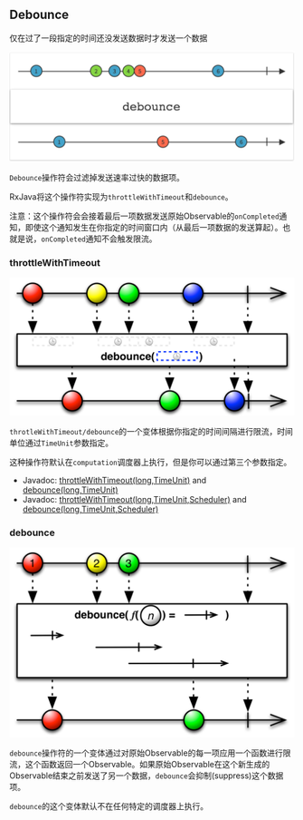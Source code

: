 ## Debounce

仅在过了一段指定的时间还没发送数据时才发送一个数据

![debounce](../images/operators/debounce.c.png)

`Debounce`操作符会过滤掉发送速率过快的数据项。

RxJava将这个操作符实现为`throttleWithTimeout`和`debounce`。

注意：这个操作符会会接着最后一项数据发送原始Observable的`onCompleted`通知，即使这个通知发生在你指定的时间窗口内（从最后一项数据的发送算起）。也就是说，`onCompleted`通知不会触发限流。

### throttleWithTimeout

![debounce](../images/operators/debounce.png)

`throtleWithTimeout/debounce`的一个变体根据你指定的时间间隔进行限流，时间单位通过`TimeUnit`参数指定。

这种操作符默认在`computation`调度器上执行，但是你可以通过第三个参数指定。

* Javadoc: [throttleWithTimeout(long,TimeUnit)](http://reactivex.io/RxJava/javadoc/rx/Observable.html#throttleWithTimeout(long,%20java.util.concurrent.TimeUnit)) and [debounce(long,TimeUnit)](http://reactivex.io/RxJava/javadoc/rx/Observable.html#debounce(long,%20java.util.concurrent.TimeUnit))
* Javadoc: [throttleWithTimeout(long,TimeUnit,Scheduler)](http://reactivex.io/RxJava/javadoc/rx/Observable.html#throttleWithTimeout(long,%20java.util.concurrent.TimeUnit,%20rx.Scheduler)) and [debounce(long,TimeUnit,Scheduler)](http://reactivex.io/RxJava/javadoc/rx/Observable.html#debounce(long,%20java.util.concurrent.TimeUnit,%20rx.Scheduler))

### debounce

![debounce](../images/operators/debounce.f.png)

`debounce`操作符的一个变体通过对原始Observable的每一项应用一个函数进行限流，这个函数返回一个Observable。如果原始Observable在这个新生成的Observable结束之前发送了另一个数据，`debounce`会抑制(suppress)这个数据项。

`debounce`的这个变体默认不在任何特定的调度器上执行。
